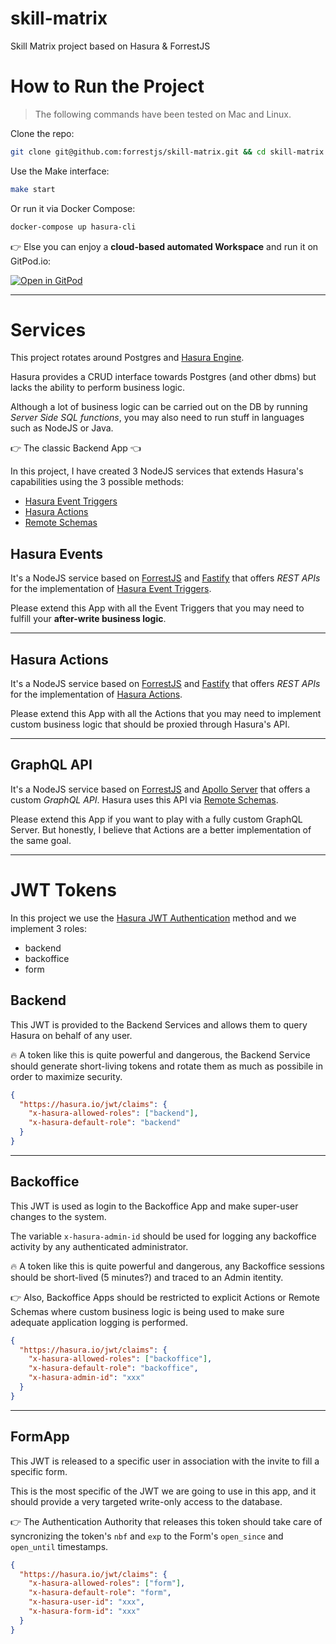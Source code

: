 # skill-matrix

Skill Matrix project based on Hasura &amp; ForrestJS

# How to Run the Project

> The following commands have been tested on Mac and Linux.

Clone the repo:

```bash
git clone git@github.com:forrestjs/skill-matrix.git && cd skill-matrix
```

Use the Make interface:

```bash
make start
```

Or run it via Docker Compose:

```bash
docker-compose up hasura-cli
```

👉 Else you can enjoy a **cloud-based automated Workspace** and run it on GitPod.io:

[![Open in GitPod](https://gitpod.io/button/open-in-gitpod.svg)](https://gitpod.io#https://github.com/forrestjs/skill-matrix)

---

# Services

This project rotates around Postgres and [Hasura Engine][hasura].

Hasura provides a CRUD interface towards Postgres (and other dbms) but lacks the ability to perform business logic.

Although a lot of business logic can be carried out on the DB by running _Server Side SQL functions_, you may also need to run stuff in languages such as NodeJS or Java.

👉 The classic Backend App 👈

In this project, I have created 3 NodeJS services that extends Hasura's capabilities using the 3 possible methods:

- [Hasura Event Triggers](https://hasura.io/docs/latest/graphql/core/event-triggers/index/)
- [Hasura Actions](https://hasura.io/docs/latest/graphql/core/actions/index/)
- [Remote Schemas](https://hasura.io/docs/latest/graphql/core/remote-schemas/index/)

## Hasura Events

It's a NodeJS service based on [ForrestJS][forrestjs] and [Fastify][fastify] that offers _REST APIs_ for the implementation of [Hasura Event Triggers](https://hasura.io/docs/latest/graphql/core/event-triggers/index/).

Please extend this App with all the Event Triggers that you may need to fulfill your **after-write business logic**.

---

## Hasura Actions

It's a NodeJS service based on [ForrestJS][forrestjs] and [Fastify][fastify] that offers _REST APIs_ for the implementation of [Hasura Actions](https://hasura.io/docs/latest/graphql/core/actions/index/).

Please extend this App with all the Actions that you may need to implement custom business logic that should be proxied through Hasura's API.

---

## GraphQL API

It's a NodeJS service based on [ForrestJS][forrestjs] and [Apollo Server][apollo-server] that offers a custom _GraphQL API_. Hasura uses this API via [Remote Schemas](https://hasura.io/docs/latest/graphql/core/remote-schemas/index/).

Please extend this App if you want to play with a fully custom GraphQL Server. But honestly, I believe that Actions are a better implementation of the same goal.

---

# JWT Tokens

In this project we use the [Hasura JWT Authentication](https://hasura.io/docs/latest/graphql/core/auth/authentication/jwt/) method and we implement 3 roles:

- backend
- backoffice
- form

## Backend

This JWT is provided to the Backend Services and allows them to query Hasura on behalf of any user.

🔥 A token like this is quite powerful and dangerous, the Backend Service should generate short-living tokens and rotate them as much as possibile in order to maximize security.

```json
{
  "https://hasura.io/jwt/claims": {
    "x-hasura-allowed-roles": ["backend"],
    "x-hasura-default-role": "backend"
  }
}
```

---

## Backoffice

This JWT is used as login to the Backoffice App and make super-user changes to the system.

The variable `x-hasura-admin-id` should be used for logging any backoffice activity by any authenticated administrator.

🔥 A token like this is quite powerful and dangerous, any Backoffice sessions should be short-lived (5 minutes?) and traced to an Admin itentity.

👉 Also, Backoffice Apps should be restricted to explicit Actions or Remote Schemas where custom business logic is being used to make sure adequate application logging is performed.

```json
{
  "https://hasura.io/jwt/claims": {
    "x-hasura-allowed-roles": ["backoffice"],
    "x-hasura-default-role": "backoffice",
    "x-hasura-admin-id": "xxx"
  }
}
```

---

## FormApp

This JWT is released to a specific user in association with the invite to fill a specific form.

This is the most specific of the JWT we are going to use in this app, and it should provide a very targeted write-only access to the database.

👉 The Authentication Authority that releases this token should take care of syncronizing the token's `nbf` and `exp` to the Form's `open_since` and `open_until` timestamps.

```json
{
  "https://hasura.io/jwt/claims": {
    "x-hasura-allowed-roles": ["form"],
    "x-hasura-default-role": "form",
    "x-hasura-user-id": "xxx",
    "x-hasura-form-id": "xxx"
  }
}
```

[forrestjs]: https://forrestjs.github.io/
[fastify]: https://www.fastify.io/
[apollo-server]: https://www.apollographql.com/docs/apollo-server/getting-started/
[hasura]: https://hasura.io/
